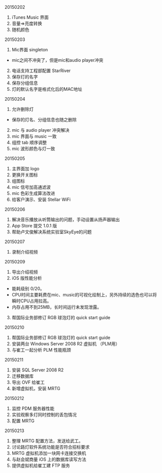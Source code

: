 
20150202

1. iTunes Music 界面
2. 音量=>亮度转换
3. 随机颜色

20150203

1. Mic界面 singleton
  - mic之间不冲突了，但是mic和audio player冲突
2. 电话支持工程部配置 StarRiver
3. 保存灯的名字
4. 保存分组信息
5. 灯的默认名字是格式化后的MAC地址

20150204

1. 允许删除灯
  - 保存的灯名、分组信息也随之删除
2. mic 与 audio player 冲突解决
3. mic 界面与 music 一致
4. 组控 tab 顺序调整
5. mic 波形颜色与灯一致

20150205

1. 主界面加 logo
2. 更换开关图标
3. 组图标
4. mic 信号加高通滤波
5. mic 色彩生成算法改进
6. 给客户演示、安装 Stellar WiFi

20150206

1. 解决音乐播放从听筒输出的问题，手动设置从扬声器输出
2. App Store 提交 1.0.1 版
3. 帮助卢文俊解决系统实验室SkyEye的问题

20150207

1. 录制介绍视频

20150209

1. 导出介绍视频
2. iOS 版性能分析
  - 能耗级别 0/20。
  - CPU时间主要耗费在mic、music的可视化绘制上，另外持续的选色也可以将瞬时CPU占用拉高。
  - 内存占用不到25MB，长时间运行未发现泄露。
3. 帮国际业务部修订 RGB 球泡灯的 quick start guide

20150210

1. 帮国际业务部修订 RGB 球泡灯的 quick start guide
2. 安装两台 Windows Server 2008 R2 虚拟机 （PLM用）
3. 与崔工一起分析 PLM 性能瓶颈

20150211

1. 安装 SQL Server 2008 R2
2. 迁移数据库
3. 导出 OVF 给崔工
4. 新增虚拟机，安装 MRTG

20150212

1. 监控 PDM 服务器性能
2. 实验观察多灯同时控制的丢包情况
3. 配置 MRTG

20150213

1. 整理 MRTG 配置方法，发送给武工。
2. 讨论路灯软件系统功能是否符合招标要求
3. MRTG 虚拟机添加一块网卡连接交换机
4. 与赵会斌商量 iOS 上的数据库读写方法
5. 提供虚拟机给崔工建 FTP 服务

[//]: # (comment)
